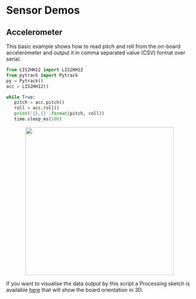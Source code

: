 # Sensor Demos

## Accelerometer

This basic example shows how to read pitch and roll from the on-board accelerometer and output it in comma separated value (CSV) format over serial.

```python
from LIS2HH12 import LIS2HH12
from pytrack import Pytrack
py = Pytrack()
acc = LIS2HH12()

while True:
   pitch = acc.pitch()
   roll = acc.roll()
   print('{},{}'.format(pitch, roll))
   time.sleep_ms(100)
```

<p align="center"><img src ="../../../img/accelerometer_visualiser.png" width="400"></p>

If you want to visualise the data output by this script a Processing sketch is available [here](https://github.com/pycom/pycom-libraries/tree/master/examples/pytrack_pysense_accelerometer) that will show the board orientation in 3D.
